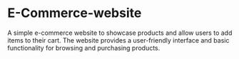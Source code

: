 # E-Commerce-website
A simple e-commerce website to showcase products and allow users to add items to their cart. The website provides a user-friendly interface and basic functionality for browsing and purchasing products.
